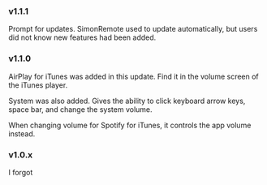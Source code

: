 ### v1.1.1

Prompt for updates. SimonRemote used to update automatically, but users did not know new features had been added.

### v1.1.0

AirPlay for iTunes was added in this update. Find it in the volume screen of the iTunes player.

System was also added. Gives the ability to click keyboard arrow keys, space bar, and change the system volume.

When changing volume for Spotify for iTunes, it controls the app volume
instead.

### v1.0.x

I forgot
